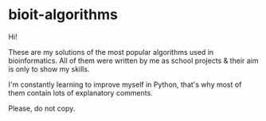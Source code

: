 # bioit-algorithms

Hi!

These are my solutions of the most popular algorithms used in bioinformatics.
All of them were written by me as school projects & their aim is only to show my skills.

I'm constantly learning to improve myself in Python, that's why most of them contain lots of explanatory comments.

Please, do not copy.
